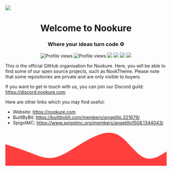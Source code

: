 ![](https://i.imgur.com/K3cCWMH.png)
<h1 align="center">Welcome to Nookure</h1>
<h3 align="center">Where your ideas turn code ⚙️</h3>

<p align="center">
    <img src="https://komarev.com/ghpvc/?username=XYZCommunity&color=red" alt="Profile views">
    <img src="https://img.shields.io/badge/rust-%23000000.svg?logo=rust&logoColor=white" alt="Profile views">
    <img src="https://img.shields.io/badge/java-%23ED8B00.svg?logo=java&logoColor=whit">
    <img src="https://img.shields.io/badge/kotlin-%230095D5.svg?logo=kotlin&logoColor=white">
    <img src="https://img.shields.io/badge/php-%23777BB4.svg?logo=php&logoColor=white">
    <img src="https://img.shields.io/badge/typescript-%23007ACC.svg?logo=typescript&logoColor=white">
</p>

This is the official GitHub organisation for Nookure. Here, you will be able to find some of our open source projects, such as NookTheme. Please note that some repositories are private and are only visible to buyers.

If you want to get in touch with us, you can join our Discord guild:
https://discord.nookure.com

Here are other links which you may find useful:
* Website: https://nookure.com
* BuiltByBit: https://builtbybit.com/members/angelillo.321679/
* SpigotMC: https://www.spigotmc.org/members/angelillo1508.1344043/



<svg xmlns="http://www.w3.org/2000/svg" viewBox="0 0 1440 320"><path fill="#ff3f3e" fill-opacity="1" d="M0,128L34.3,138.7C68.6,149,137,171,206,197.3C274.3,224,343,256,411,250.7C480,245,549,203,617,160C685.7,117,754,75,823,48C891.4,21,960,11,1029,58.7C1097.1,107,1166,213,1234,245.3C1302.9,277,1371,235,1406,213.3L1440,192L1440,320L1405.7,320C1371.4,320,1303,320,1234,320C1165.7,320,1097,320,1029,320C960,320,891,320,823,320C754.3,320,686,320,617,320C548.6,320,480,320,411,320C342.9,320,274,320,206,320C137.1,320,69,320,34,320L0,320Z"></path></svg>

